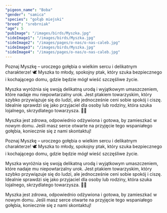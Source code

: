 ```yaml
---
"pigeon_name": "Boba"
"gender": "samica"
"species": "gołąb miejski"
"breed": "srebrniak"
"age": 5
"pubImage": "/images/birds/Myszka.jpg"
"sideImage1": "/images/birds/Myszka.jpg"
"sideImage2": "/images/pages/o-nas/o-nas-caleb.jpg"
"sideImage3": "/images/birds/Myszka.jpg"
"sideImage4": "/images/pages/o-nas/o-nas-caleb.jpg"
---
```

Poznaj Myszkę – uroczego gołębia o wielkim sercu i delikatnym charakterze! 🕊️ Myszka to młody, spokojny ptak, który szuka bezpiecznego i kochającego domu, gdzie będzie mógł wieść szczęśliwe życie.

Myszka wyróżnia się swoją delikatną urodą i wyjątkowym umaszczeniem, które nadaje mu niepowtarzalny urok. Jest ptakiem towarzyskim, który szybko przywiązuje się do ludzi, ale jednocześnie ceni sobie spokój i ciszę. Idealnie sprawdzi się jako przyjaciel dla osoby lub rodziny, która szuka lojalnego, skrzydlatego towarzysza. 🏡💕

Myszka jest zdrowa, odpowiednio odżywiona i gotowa, by zamieszkać w nowym domu. Jeśli masz serce otwarte na przyjęcie tego wspaniałego gołębia, koniecznie się z nami skontaktuj!

Poznaj Myszkę – uroczego gołębia o wielkim sercu i delikatnym charakterze! 🕊️ Myszka to młody, spokojny ptak, który szuka bezpiecznego i kochającego domu, gdzie będzie mógł wieść szczęśliwe życie.

Myszka wyróżnia się swoją delikatną urodą i wyjątkowym umaszczeniem, które nadaje mu niepowtarzalny urok. Jest ptakiem towarzyskim, który szybko przywiązuje się do ludzi, ale jednocześnie ceni sobie spokój i ciszę. Idealnie sprawdzi się jako przyjaciel dla osoby lub rodziny, która szuka lojalnego, skrzydlatego towarzysza. 🏡💕

Myszka jest zdrowa, odpowiednio odżywiona i gotowa, by zamieszkać w nowym domu. Jeśli masz serce otwarte na przyjęcie tego wspaniałego gołębia, koniecznie się z nami skontaktuj!